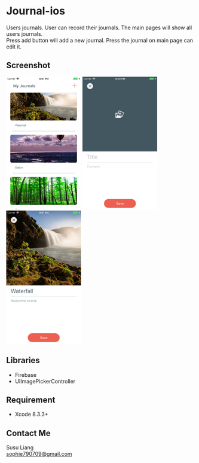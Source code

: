 # Journal-ios

Users journals. User can record their journals. The main pages will show all users journals. <br>
Press add button will add a new journal.
Press the journal on main page can edit it.

## Screenshot
 
<kbd><img src="https://github.com/susuLiang/Journal-ios/blob/master/Screenshot/main.png" width="200"></kbd>
<kbd><img src="https://github.com/susuLiang/Journal-ios/blob/master/Screenshot/add.png" width="200"></kbd>
<kbd><img src="https://github.com/susuLiang/Journal-ios/blob/master/Screenshot/edit.png" width="200"></kbd>

## Libraries
  - Firebase
  - UIImagePickerController
  
## Requirement
  - Xcode 8.3.3+
    
## Contact Me

Susu Liang<br>
sophie790709@gmail.com
